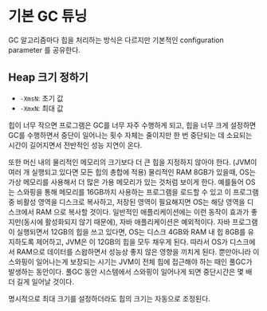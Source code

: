 # 기본 GC 튜닝
GC 알고리즘마다 힙을 처리하는 방식은 다르지만 기본적인 configuration parameter 를 공유한다. 

## Heap 크기 정하기
- `-XmsN`: 초기 값
- `-XmxN`: 최대 값

힙이 너무 작으면 프로그램은 GC를 너무 자주 수행하게 되고, 힙을 너무 크게 설정하면 GC를 수행하면서 중단이 일어나는 횟수 자체는 줄이지만 
한 번 중단되는 데 소요되는 시간이 길어지면서 전반적인 성능 지연이 온다.

또한 머신 내의 물리적인 메모리의 크기보다 더 큰 힙을 지정하지 않아야 한다. (JVM이 여러 개 실행되고 있다면 모든 힙의 총합에 적용)
물리적인 RAM 8GB가 있을때, OS는 가상 메모리를 사용해서 더 많은 가용 메모리가 있는 것처럼 보이게 한다. 예를들어 OS 는 스와핑을 통해 메모리를 
16GB까지 사용하는 프로그램을 로드할 수 있고 이 프로그램 중 비활성 영역을 디스크로 복사하고, 저장된 영역이 필요해지면 OS는 해당 영역을 디스크에서 
RAM 으로 복사할 것이다. 일반적인 애플리케이션에는 이런 동작이 효과가 좋지만(동시에 활성화되지 않기 때문에), 자바 애플리케이션은 예외적이다. 
자바 프로그램이 실행되면서 12GB의 힙을 쓰고 있다면, OS는 디스크 4GB와 RAM 내 힙 8GB를 유지하도록 제어하고, JVM은 이 12GB의 힙을 모두 채우게 된다. 
따라서 OS가 디스크에서 RAM으로 데이터를 스왑하면서 성능상 좋지 않은 영향을 끼치게 된다. 뿐만아니라 이 스와핑이 일어나는게 보장되는 시기는 JVM이 전체 
힙에 접근해야 하는 때인 풀GC가 발생하는 동안이다. 풀GC 동안 시스템에서 스와핑이 일어나게 되면 중단시간은 몇 배 더 길게 일어날 것이다. 

명시적으로 최대 크기를 설정하더라도 힙의 크기는 자동으로 조정된다. 
